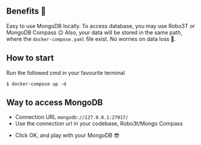 ## Benefits :monocle_face:
Easy to use MongoDB locally. To access database, you may use Robo3T or MongoDB Compass :wink:
Also, your data will be stored in the same path, where the `docker-compose.yaml` file exist. No worries on data loss :star_struck:.

## How to start
Run the followed cmd in your favourite terminal
```
$ docker-compose up -d
```

## Way to access MongoDB
* Connection URL `mongodb://127.0.0.1:27017/`
* Use the connection url in your codebase, Robo3t/Mongo Compass 
<!-- * Set username `admin`, password `admin` -->
* Click OK, and play with your MongoDB :sunglasses:

